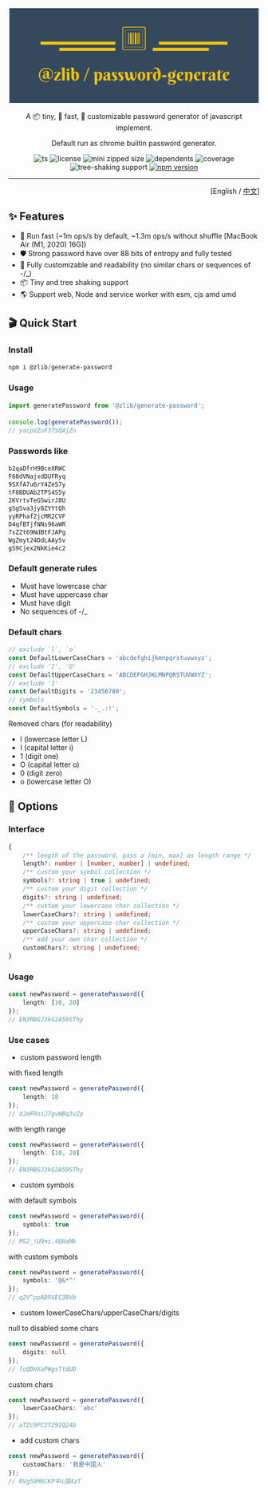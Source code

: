 <div align='center'>

<img src='./logo.png' width='500px'/>

A 📦 tiny, 🚀 fast, 🎨 customizable password generator of javascript implement.

Default run as chrome builtin password generator.

![ts](https://badgen.net/badge/-/TypeScript/blue?icon=typescript&label)
![license](https://badgen.net/github/license/ZxBing0066/zlib)
![mini zipped size](https://img.shields.io/bundlephobia/minzip/@zlib/generate-password)
![dependents](https://badgen.net/npm/dependents/@zlib/generate-password)
![coverage](https://badgen.net/badge/coverage/100%25/green)
![tree-shaking support](https://badgen.net/bundlephobia/tree-shaking/@zlib/generate-password)
[![npm version](https://badgen.net/npm/v/@zlib/generate-password)](https://www.npmjs.com/package/@zlib/generate-password)

</div>

<hr/>

<div align='right'>

[English / [中文](README.zh-cn.md)]

</div>

## ✨ Features

-   🚀 Run fast (~1m ops/s by default, ~1.3m ops/s without shuffle [MacBook Air (M1, 2020) 16G])
-   🛡 Strong password have over 88 bits of entropy and fully tested
-   🎨 Fully customizable and readability (no similar chars or sequences of -/\_)
-   📦 Tiny and tree shaking support
-   🌎 Support web, Node and service worker with esm, cjs amd umd

## 🎬 Quick Start

### Install

```js
npm i @zlib/generate-password
```

### Usage

```ts
import generatePassword from '@zlib/generate-password';

console.log(generatePassword());
// yacpVZuF3TSQAjZn
```

### Passwords like

```
b2qaDfrH9BceXRWC
F68dVNajxdDUFRyq
9SXfA7u6rY4Ze57y
tF8BDUAb2TPS4S5y
2KVrtvTeGSwirJ8U
gSgSva3jy8ZYYtQh
yyRPhaf2jcMR2CVF
D4qfBTjfNNs96aWR
7sZZt69NdBtFJAPg
WgZmyt24DdLAAy5v
gS9Cjex2NkKie4c2
```

### Default generate rules

-   Must have lowercase char
-   Must have uppercase char
-   Must have digit
-   No sequences of -/\_

### Default chars

```ts
// exclude `l`, `o`
const DefaultLowerCaseChars = 'abcdefghijkmnpqrstuvwxyz';
// exclude 'I', 'O'
const DefaultUpperCaseChars = 'ABCDEFGHJKLMNPQRSTUVWXYZ';
// exclude '1'
const DefaultDigits = '23456789';
// symbols
const DefaultSymbols = '-_.:!';
```

Removed chars (for readability)

-   l (lowercase letter L)
-   I (capital letter i)
-   1 (digit one)
-   O (capital letter o)
-   0 (digit zero)
-   o (lowercase letter O)

## 🎨 Options

### Interface

```ts
{
    /** length of the password, pass a [min, max] as length range */
    length?: number | [number, number] | undefined;
    /** custom your symbol collection */
    symbols?: string | true | undefined;
    /** custom your digit collection */
    digits?: string | undefined;
    /** custom your lowercase char collection */
    lowerCaseChars?: string | undefined;
    /** custom your uppercase char collection */
    upperCaseChars?: string | undefined;
    /** add your own char collection */
    customChars?: string | undefined;
}
```

### Usage

```ts
const newPassword = generatePassword({
    length: [10, 20]
});
// EN3RBGJ3kG2A59SThy
```

### Use cases

-   custom password length

with fixed length

```ts
const newPassword = generatePassword({
    length: 18
});
// dJmFRniJ7gvWBq3vZp
```

with length range

```ts
const newPassword = generatePassword({
    length: [10, 20]
});
// EN3RBGJ3kG2A59SThy
```

-   custom symbols

with default symbols

```ts
const newPassword = generatePassword({
    symbols: true
});
// MS2_!U9ni.4QHaMk
```

with custom symbols

```ts
const newPassword = generatePassword({
    symbols: '@&*^'
});
// q2V^ppADRVEC3BVb
```

-   custom lowerCaseChars/upperCaseChars/digits

null to disabled some chars

```ts
const newPassword = generatePassword({
    digits: null
});
// fcQDHXaPWgsTtdUD
```

custom chars

```ts
const newPassword = generatePassword({
    lowerCaseChars: 'abc'
});
// aTZc9FC2T292Q24b
```

-   add custom chars

```ts
const newPassword = generatePassword({
    customChars: '我是中国人'
});
// RVg59M6CKP中i国4zT
```
